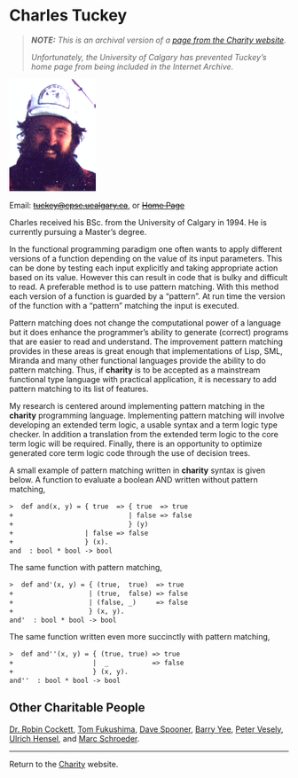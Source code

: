 Charles Tuckey
==============

> _**NOTE:**  This is an archival version of a [page from the Charity website](http://pll.cpsc.ucalgary.ca/charity1/www/people/charlie.html)._
>
> _Unfortunately, the University of Calgary has prevented Tuckey’s home page from being included in the Internet Archive._


![A picture of Charlie.](img/tuckey.png)

Email: ~~tuckey@cpsc.ucalgary.ca~~, or [~~Home Page~~](http://web.archive.org/web/*/http://pages.cpsc.ucalgary.ca/~tuckey/)

Charles received his BSc. from the University of Calgary in 1994. He is currently pursuing a Master’s degree.

In the functional programming paradigm one often wants to apply different versions of a function depending on the value of its input parameters. This can be done by testing each input explicitly and taking appropriate action based on its value. However this can result in code that is bulky and difficult to read. A preferable method is to use pattern matching. With this method each version of a function is guarded by a “pattern”. At run time the version of the function with a “pattern” matching the input is executed.

Pattern matching does not change the computational power of a language but it does enhance the programmer’s ability to generate (correct) programs that are easier to read and understand. The improvement pattern matching provides in these areas is great enough that implementations of Lisp, SML, Miranda and many other functional languages provide the ability to do pattern matching. Thus, if **charity** is to be accepted as a mainstream functional type language with practical application, it is necessary to add pattern matching to its list of features.

My research is centered around implementing pattern matching in the **charity** programming language. Implementing pattern matching will involve developing an extended term logic, a usable syntax and a term logic type checker. In addition a translation from the extended term logic to the core term logic will be required. Finally, there is an opportunity to optimize generated core term logic code through the use of decision trees.

A small example of pattern matching written in **charity** syntax is given below. A function to evaluate a boolean AND written without pattern matching,

```
>  def and(x, y) = { true  => { true  => true
+                             | false => false
+                             } (y)
+                  | false => false
+                  } (x).
and  : bool * bool -> bool
```

The same function with pattern matching,

```
>  def and'(x, y) = { (true,  true)  => true
+                   | (true,  false) => false
+                   | (false, _)     => false
+                   } (x, y).
and'  : bool * bool -> bool
```

The same function written even more succinctly with pattern matching,

```
>  def and''(x, y) = { (true, true) => true
+                    |  _           => false
+                    } (x, y).
and''  : bool * bool -> bool
```


Other Charitable People
-----------------------

[Dr. Robin Cockett](cockett.md), [Tom Fukushima](fukushima.md), [Dave Spooner](spooner.md), [Barry Yee](yee.md), [Peter Vesely](vesely.md), [Ulrich Hensel](hensel.md), and [Marc Schroeder](schroeder.md).


---

Return to the [Charity](background.md) website.
